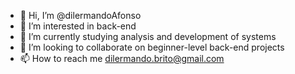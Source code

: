 - 👋 Hi, I’m @dilermandoAfonso
- 👀 I’m interested in back-end
- 🌱 I’m currently studying analysis and development of systems 
- 💞️ I’m looking to collaborate on beginner-level back-end projects
- 📫 How to reach me dilermando.brito@gmail.com

<!---
dilermandoAfonso/dilermandoAfonso is a ✨ special ✨ repository because its `README.md` (this file) appears on your GitHub profile.
You can click the Preview link to take a look at your changes.
--->
